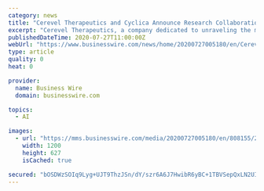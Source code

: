 ```yaml
---
category: news
title: "Cerevel Therapeutics and Cyclica Announce Research Collaboration to Use Artificial Intelligence to Accelerate Discovery of Novel Medicines in Neuroscience"
excerpt: "Cerevel Therapeutics, a company dedicated to unraveling the mysteries of the brain to treat neuroscience diseases, and Cyclica, whose AI-augmented, in"
publishedDateTime: 2020-07-27T11:00:00Z
webUrl: "https://www.businesswire.com/news/home/20200727005180/en/Cerevel-Therapeutics-Cyclica-Announce-Research-Collaboration-Artificial"
type: article
quality: 0
heat: 0

provider:
  name: Business Wire
  domain: businesswire.com

topics:
  - AI

images:
  - url: "https://mms.businesswire.com/media/20200727005180/en/808155/23/Cereval1.jpg"
    width: 1200
    height: 627
    isCached: true

secured: "bOSDWzSOIq9Lyg+UJT9ThzJSn/dY/szr6A6J7HwibR6yBC+1TBVSepQxLN2UI1kh6bKlkn9tC9GdPn2LsbjySUKzYJgadZYg7M1mujwC/+K7fnHrp2W8PRU3ZA2kFogqWNjBwA5/dLIpRz4CKMe8rNWz62t2a1r25hsb84FpxAjoL8KICq/UMTn4a453EBb1rdSHy6M4yH+NwouK8Xu/3a+onH4WKGsY/24p7PdYOttfzZ0fyCxCskeMeclF54Ip/RM/iMgGw+BXPqaGI+/0QKj+lz5WyF8EV1PxVcjv41qTgRZ/3e06EBjBVB0salUCTtxEtDj0KNnqjhfEVdUmqg==;4QUeb5zFOKFeW8vmK4E0Nw=="
---
```


